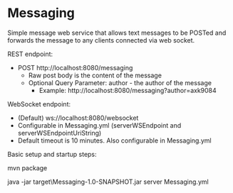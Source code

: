 # Messaging
Simple message web service that allows text messages to be POSTed
and forwards the message to any clients connected via web socket.

REST endpoint:
 * POST http://localhost:8080/messaging
   * Raw post body is the content of the message
   * Optional Query Parameter: author - the author of the message
     * Example: http://localhost:8080/messaging?author=axk9084

WebSocket endpoint:
  * (Default) ws://localhost:8080/websocket
  * Configurable in Messaging.yml (serverWSEndpoint and serverWSEndpointUriString)
  * Default timeout is 10 minutes. Also configurable in Messaging.yml

Basic setup and startup steps:

mvn package

java -jar target\Messaging-1.0-SNAPSHOT.jar server Messaging.yml
